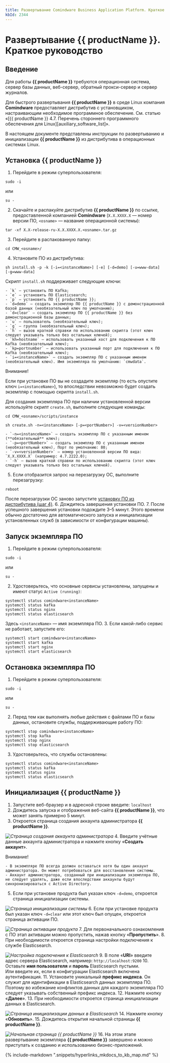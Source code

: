 ```yaml
---
title: Развертывание Comindware Business Application Platform. Краткое руководство
kbId: 2344
---
```


# Развертывание {{ productName }}. Краткое руководство

## Введение

Для работы **{{ productName }}** требуются операционная система, сервер базы данных, веб-сервер, обратный прокси-сервер и сервер журналов.

Для быстрого развертывания **{{ productName }}** в среде Linux компания **Comindware** предоставляет дистрибутив с установщиком, настраивающим необходимое программное обеспечение. См. статью «[{{ productName }} 4.7. Перечень стороннего программного обеспечения для Linux][auxiliary_software_list]».

В настоящем документе представлены инструкции по развертыванию и инициализации **{{ productName }}** из дистрибутива в операционных системах Linux.

## Установка {{ productName }}

1. Перейдите в режим суперпользователя:

```
sudo -i
```

или

```
su -
```
2. Скачайте и распакуйте дистрибутив **{{ productName }}** по ссылке, предоставленной компанией **Comindware** (`X.X.XXXX.X` — номер версии ПО, `<osname>` — название операционной системы):

```
tar -xf X.X-release-ru-X.X.XXXX.X.<osname>.tar.gz
```
3. Перейдите в распакованную папку:

```
cd CMW_<osname>/
```
4. Установите ПО из дистрибутива:

```
sh install.sh -p -k [-i=<instanceName>] [-e] [-d=demo] [-u=www-data] [-g=www-data]
```

Скрипт `install.sh` поддерживает следующие ключи:

    - `k` — установить ПО Kafka;
    - `e` — установить ПО Elasticsearch;
    - `p` — установить ПО {{ productName }};
    - `d=demo` — создать экземпляр ПО {{ productName }} c демонстрационной базой данных (необязательный ключ по умолчанию);
    - `d=clear` — создать экземпляр ПО {{ productName }} без демонстрационной базы данных;
    - `u` — пользователь (необязательный ключ);
    - `g` — группа (необязательный ключ);
    - `h` — вызов краткой справки по использованию скрипта (этот ключ следует указывать только без остальных ключей);
    - `kh=hostname` — использовать указанный хост для подключения к ПО Kafka (необязательный ключ);
    - `kp=portnumber` — использовать указанный порт для подключения к ПО Kafka (необязательный ключ);
    - `i=<instanceName>` — создать экземпляр ПО с указанным именем (необязательный ключ). Имя экземпляра по умолчанию: `cmwdata`.
Внимание!

Если при установке ПО вы не создадите экземпляр (то есть опустите ключ `i=<instanceName>`), то впоследствии невозможно будет создать экземпляр с помощью скрипта `install.sh`.

Для создания экземпляра ПО при наличии установленной версии используйте скрипт `create.sh`, выполните следующие команды:

```
cd CMW_<osname>/scripts/instance

sh create.sh -n=<instanceName> [-p=<portNumber>] -v=<versionNumber>
```

    - `-n=<instanceName>` — создать экземпляр ПО с указанным именем (**обязательный** ключ);
    - `-p=<portNumber>` — создать экземпляр ПО с указанным именем (необязательный ключ). Порт по умолчанию: 80;
    - `-v=<versionNumber>` — номер установленной версии ПО вида: `X.X.XXXX.X` (например: 4.7.2222.0);
    - `-h` — вызов краткой справки по использованию скрипта (этот ключ следует указывать только без остальных ключей).
5. Если отобразится запрос на перезагрузку ОС, выполните перезагрузку:

```
reboot
```

После перезагрузки ОС заново запустите [установку ПО из дистрибутива (шаг 4)](#install.sh).
6. Дождитесь завершения установки ПО.
7. После успешного завершения установки подождите 3–5 минут. Этого времени обычно достаточно для автоматического запуска и инициализации установленных служб (в зависимости от конфигурации машины).

## Запуск экземпляра ПО

1. Перейдите в режим суперпользователя:

```
sudo -i
```

или

```
su -
```
2. Удостоверьтесь, что основные сервисы установлены, запущены и имеют статус `Active (running)`:

```
systemctl status comindware<instanceName>
systemctl status kafka
systemctl status nginx
systemctl status elasticsearch
```

Здесь `<instanceName>` — имя экземпляра ПО.
3. Если какой-либо сервис не работает, запустите его:

```
systemctl start comindware<instanceName>
systemctl start kafka
systemctl start nginx
systemctl start elasticsearch
```

## Остановка экземпляра ПО

1. Перейдите в режим суперпользователя:

```
sudo -i
```

или

```
su -
```
2. Перед тем как выполнять любые действия с файлами ПО и базы данных, остановите службы, поддерживающие работу ПО:

```
systemctl stop comindware<instanceName>
systemctl stop kafka
systemctl stop nginx
systemctl stop elasticsearch
```
3. Удостоверьтесь, что службы остановлены:

```
systemctl status comindware<instanceName>
systemctl status kafka
systemctl status nginx
systemctl status elasticsearch
```

## Инициализация {{ productName }}

1. Запустите веб-браузер и в адресной строке введите: `localhost`
2. Дождитесь запуска и отображения веб-сайта **{{ productName }}**, что может занять примерно 5 минут.
3. Откроется страница создания аккаунта администратора **{{ productName }}**.

_![Страница создания аккаунта администратора](https://kb.comindware.ru/assets/deploy_guide_admin_account_create.png)_
4. Введите учётные данные аккаунта администратора и нажмите кнопку «**Создать аккаунт**».

Внимание!

    - В экземпляре ПО всегда должен оставаться хотя бы один аккаунт администратора. Он может потребоваться для восстановления системы.
    - Аккаунт администратора, созданный при инициализации экземпляра ПО, не следует удалять, даже если впоследствии аккаунты будут синхронизироваться с Active Directory.
5. Если при установке продукта был указан ключ `-d=demo`, откроется страница инициализации системы.

_![Страница инициализации системы](https://kb.comindware.ru/assets/deploy_guide_system_initialize.png)_
6. Если при установке продукта был указан ключ `-d=clear` или этот ключ был опущен, откроется страница активации ПО.

_![Страница активации продукта](https://kb.comindware.ru/assets/deploy_guide_product_activate.png)_
7. Для первоначального ознакомления с ПО этап активации можно пропустить, нажав кнопку «**Пропустить**».
8. При необходимости откроется страница настройки подключения к службе Elasticsearch.

_![Настройка подключения к Elasticsearch](https://kb.comindware.ru/assets/deploy_guide_elasicsearch_connect.png)_
9. В поле «**URI**» введите адрес сервера Elasticsearch, например: `http://localhost:9200`
10. Оставьте **имя пользователя** и **пароль** Elasticsearch пустыми. Или введите их, если в конфигурации Elasticsearch включена аутентификация.
11. Установите уникальный **префикс индекса**. Он служит для идентификации в Elasticsearch данных экземпляра ПО. Поэтому во избежание конфликтов данных для каждого экземпляра ПО следует указывать собственный префикс индекса.
12. Нажмите кнопку «**Далее**».
13. При необходимости откроется страница инициализации данных в Elasticsearch.

_![Страница инициализации данных в Elasticsearch](https://kb.comindware.ru/assets/deploy_guide_elasticsearch_initialize.png)_
14. Нажмите кнопку «**Обновить**».
15. Дождитесь открытия начальной страницы **{{ productName }}**.

_![Начальная страница {{ productName }}](https://kb.comindware.ru/assets/deploy_guide_desktop.png)_
16. На этом этапе развертывание экземпляра **{{ productName }}** завершено и можно приступать к созданию и использованию бизнес-приложений.

{% include-markdown ".snippets/hyperlinks_mkdocs_to_kb_map.md" %}
